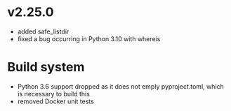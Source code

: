 # v2.25.0

* added safe_listdir
* fixed a bug occurring in Python 3.10 with whereis

Build system
============

* Python 3.6 support dropped as it does not emply pyproject.toml, which is necessary
  to build this
* removed Docker unit tests

